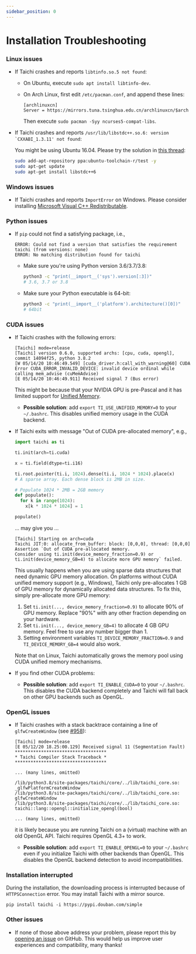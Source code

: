 ```yaml
---
sidebar_position: 0
---
```


# Installation Troubleshooting

### Linux issues

- If Taichi crashes and reports `libtinfo.so.5 not found`:

  - On Ubuntu, execute `sudo apt install libtinfo-dev`.

  - On Arch Linux, first edit `/etc/pacman.conf`, and append these
    lines:

    ```
    [archlinuxcn]
    Server = https://mirrors.tuna.tsinghua.edu.cn/archlinuxcn/$arch
    ```

    Then execute `sudo pacman -Syy ncurses5-compat-libs`.

- If Taichi crashes and reports
  `` /usr/lib/libstdc++.so.6: version `CXXABI_1.3.11' not found ``:

  You might be using Ubuntu 16.04. Please try the solution in [this
  thread](https://github.com/tensorflow/serving/issues/819#issuecomment-377776784):

  ```bash
  sudo add-apt-repository ppa:ubuntu-toolchain-r/test -y
  sudo apt-get update
  sudo apt-get install libstdc++6
  ```


### Windows issues

- If Taichi crashes and reports `ImportError` on Windows. Please
  consider installing [Microsoft Visual C++
  Redistributable](https://aka.ms/vs/16/release/vc_redist.x64.exe).

### Python issues

- If `pip` could not find a satisfying package,
  i.e.,

  ```
  ERROR: Could not find a version that satisfies the requirement taichi (from versions: none)
  ERROR: No matching distribution found for taichi
  ```

  - Make sure you're using Python version 3.6/3.7/3.8:

    ```bash
    python3 -c "print(__import__('sys').version[:3])"
    # 3.6, 3.7 or 3.8
    ```

  - Make sure your Python executable is 64-bit:

    ```bash
    python3 -c "print(__import__('platform').architecture()[0])"
    # 64bit
    ```

### CUDA issues

- If Taichi crashes with the following errors:

  ```
  [Taichi] mode=release
  [Taichi] version 0.6.0, supported archs: [cpu, cuda, opengl], commit 14094f25, python 3.8.2
  [W 05/14/20 10:46:49.549] [cuda_driver.h:call_with_warning@60] CUDA Error CUDA_ERROR_INVALID_DEVICE: invalid device ordinal while calling mem_advise (cuMemAdvise)
  [E 05/14/20 10:46:49.911] Received signal 7 (Bus error)
  ```

  This might be because that your NVIDIA GPU is pre-Pascal and it
  has limited support for [Unified
  Memory](https://www.nextplatform.com/2019/01/24/unified-memory-the-final-piece-of-the-gpu-programming-puzzle/).

  - **Possible solution**: add `export TI_USE_UNIFIED_MEMORY=0` to
    your `~/.bashrc`. This disables unified memory usage in the CUDA
    backend.


- If Taichi exits with message "Out of CUDA pre-allocated memory", e.g.,

  ```python
  import taichi as ti

  ti.init(arch=ti.cuda)

  x = ti.field(dtype=ti.i16)

  ti.root.pointer(ti.i, 1024).dense(ti.i, 1024 * 1024).place(x)
  # A sparse array. Each dense block is 2MB in size.

  # Populate 1024 * 2MB = 2GB memory
  def populate():
    for k in range(1024):
      x[k * 1024 * 1024] = 1

  populate()
  ```

  ... may give you ...

  ```
  [Taichi] Starting on arch=cuda
  Taichi JIT:0: allocate_from_buffer: block: [0,0,0], thread: [0,0,0] Assertion `Out of CUDA pre-allocated memory.
  Consider using ti.init(device_memory_fraction=0.9) or ti.init(device_memory_GB=4) to allocate more GPU memory` failed.
  ```

  This usually happens when you are using sparse data structures that need dynamic GPU memory allocation.
  On platforms without CUDA unified memory support (e.g., Windows),
  Taichi only pre-allocates 1 GB of GPU memory for dynamically allocated data structures.
  To fix this, simply pre-allocate more GPU memory:

    1. Set `ti.init(..., device_memory_fraction=0.9)` to allocate 90% of GPU memory. Replace "90%" with any other fraction depending on your hardware.
    2. Set `ti.init(..., device_memory_GB=4)` to allocate 4 GB GPU memory. Feel free to use any number bigger than 1.
    3. Setting environment variables `TI_DEVICE_MEMORY_FRACTION=0.9` and `TI_DEVICE_MEMORY_GB=4` would also work.

  Note that on Linux, Taichi automatically grows the memory pool using CUDA unified memory mechanisms.

- If you find other CUDA problems:

  - **Possible solution**: add `export TI_ENABLE_CUDA=0` to your
    `~/.bashrc`. This disables the CUDA backend completely and
    Taichi will fall back on other GPU backends such as OpenGL.

### OpenGL issues

- If Taichi crashes with a stack backtrace containing a line of
  `glfwCreateWindow` (see
  [\#958](https://github.com/taichi-dev/taichi/issues/958)):

  ```{9-11}
  [Taichi] mode=release
  [E 05/12/20 18.25:00.129] Received signal 11 (Segmentation Fault)
  ***********************************
  * Taichi Compiler Stack Traceback *
  ***********************************

  ... (many lines, omitted)

  /lib/python3.8/site-packages/taichi/core/../lib/taichi_core.so: _glfwPlatformCreateWindow
  /lib/python3.8/site-packages/taichi/core/../lib/taichi_core.so: glfwCreateWindow
  /lib/python3.8/site-packages/taichi/core/../lib/taichi_core.so: taichi::lang::opengl::initialize_opengl(bool)

  ... (many lines, omitted)
  ```

  it is likely because you are running Taichi on a (virtual) machine
  with an old OpenGL API. Taichi requires OpenGL 4.3+ to work.

  - **Possible solution**: add `export TI_ENABLE_OPENGL=0` to your
    `~/.bashrc` even if you initialize Taichi with other backends
    than OpenGL. This disables the OpenGL backend detection to avoid
    incompatibilities.

### Installation interrupted 
During the installation, the downloading process is interrupted because of `HTTPSConnection` error. You may install Taichi with a mirror source.

```
pip install taichi -i https://pypi.douban.com/simple
```

### Other issues

- If none of those above address your problem, please report this by
  [opening an
  issue](https://github.com/taichi-dev/taichi/issues/new?labels=potential+bug&template=bug_report.md)
  on GitHub. This would help us improve user experiences and
  compatibility, many thanks!
